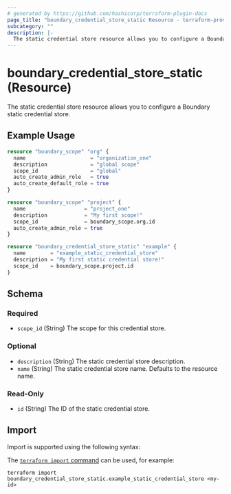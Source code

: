 ```yaml
---
# generated by https://github.com/hashicorp/terraform-plugin-docs
page_title: "boundary_credential_store_static Resource - terraform-provider-boundary"
subcategory: ""
description: |-
  The static credential store resource allows you to configure a Boundary static credential store.
---
```


# boundary_credential_store_static (Resource)

The static credential store resource allows you to configure a Boundary static credential store.

## Example Usage

```terraform
resource "boundary_scope" "org" {
  name                     = "organization_one"
  description              = "global scope"
  scope_id                 = "global"
  auto_create_admin_role   = true
  auto_create_default_role = true
}

resource "boundary_scope" "project" {
  name                   = "project_one"
  description            = "My first scope!"
  scope_id               = boundary_scope.org.id
  auto_create_admin_role = true
}

resource "boundary_credential_store_static" "example" {
  name        = "example_static_credential_store"
  description = "My first static credential store!"
  scope_id    = boundary_scope.project.id
}
```

<!-- schema generated by tfplugindocs -->
## Schema

### Required

- `scope_id` (String) The scope for this credential store.

### Optional

- `description` (String) The static credential store description.
- `name` (String) The static credential store name. Defaults to the resource name.

### Read-Only

- `id` (String) The ID of the static credential store.

## Import

Import is supported using the following syntax:

The [`terraform import` command](https://developer.hashicorp.com/terraform/cli/commands/import) can be used, for example:

```shell
terraform import boundary_credential_store_static.example_static_credential_store <my-id>
```
